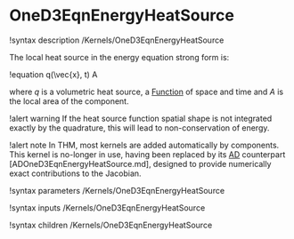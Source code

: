 # OneD3EqnEnergyHeatSource

!syntax description /Kernels/OneD3EqnEnergyHeatSource

The local heat source in the energy equation strong form is:

!equation
q(\vec{x}, t) A

where $q$ is a volumetric heat source, a [Function](syntax/Functions/index.md) of space and time and $A$ is the local area of the component.

!alert warning
If the heat source function spatial shape is not integrated exactly by the quadrature, this will lead
to non-conservation of energy.


!alert note
In THM, most kernels are added automatically by components. This kernel is no-longer in use, having
been replaced by its [AD](automatic_differentiation/index.md) counterpart [ADOneD3EqnEnergyHeatSource.md],
designed to provide numerically exact contributions to the Jacobian.

!syntax parameters /Kernels/OneD3EqnEnergyHeatSource

!syntax inputs /Kernels/OneD3EqnEnergyHeatSource

!syntax children /Kernels/OneD3EqnEnergyHeatSource
